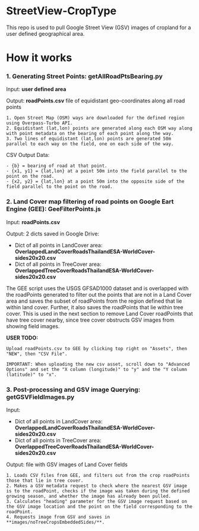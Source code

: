 # StreetView-CropType


This repo is used to pull Google Street View (GSV) images of cropland for a user defined geographical area.

# How it works
### 1. Generating Street Points: getAllRoadPtsBearing.py
Input: **user defined area**

Output: **roadPoints.csv** file of equidistant geo-coordinates along all road points

    1. Open Street Map (OSM) ways are downloaded for the defined region using Overpass-Turbo API.
    2. Equidistant (lat,lon) points are generated along each OSM way along with point metadata on the bearing of each point along the way.
    3. Two lines of equidistant (lat,lon) points are generated 50m parallel to each way on the field, one on each side of the way. 
CSV Output Data:

    - {b} = bearing of road at that point.
    - {x1, y1} = {lat,lon} at a point 50m into the field parallel to the point on the road.
    - {x2, y2} = {lat,lon} at a point 50m into the opposite side of the field parallel to the point on the road.


### 2. Land Cover map filtering of road points on Google Eart Engine (GEE): GeeFilterPoints.js

Input: **roadPoints.csv** 

Output: 2 dicts saved in Google Drive: 
- Dict of all points in LandCover area: **OverlappedLandCoverRoadsThailandESA-WorldCover-sides20x20.csv**
- Dict of all points in TreeCover area: **OverlappedTreeCoverRoadsThailandESA-WorldCover-sides20x20.csv**

The GEE script uses the USGS GFSAD1000 dataset and is overlapped with the roadPoints generated to filter out the points that are not in a Land Cover area and saves the subset of roadPoints from the region defined that lie within land cover. 
Further, it also saves the roadPoints that lie within tree cover. This is used in the next section to remove Land Cover roadPoints that have tree cover nearby, since tree cover obstructs GSV images from showing field images.

**USER TODO:** 

    Upload roadPoints.csv to GEE by clicking top right on "Assets", then "NEW", then "CSV File". 

    IMPORTANT: When uploading the new csv asset, scroll down to "Advanced Options" and set the "X column (longitude)" to "y" and the "Y column (latitude)" to "x".



### 3. Post-processing and GSV image Querying: getGSVFieldImages.py

Input: 
- Dict of all points in LandCover area: **OverlappedLandCoverRoadsThailandESA-WorldCover-sides20x20.csv**
- Dict of all points in TreeCover area: **OverlappedTreeCoverRoadsThailandESA-WorldCover-sides20x20.csv**

Output: 
file with GSV images of Land Cover fields

    1. Loads CSV files from GEE, and filters out from the crop roadPoints those that lie in tree cover. 
    2. Makes a GSV metadata request to check where the nearest GSV image is to the roadPoint, checks if the image was taken during the defined growing season, and whether the image has already been pulled. 
    3. Calculates "heading" parameter for the GSV image request based on the GSV image location and the point on the field corresponding to the roadPoint. 
    4. Requests image from GSV and saves in **images/noTreeCropsEmbeddedSides/**. 

